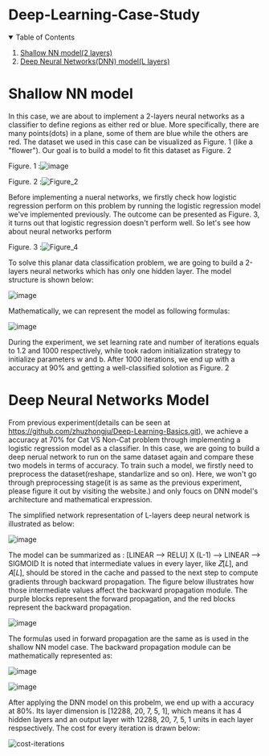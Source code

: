 # Deep-Learning-Case-Study
<!-- TABLE OF CONTENTS -->
<details open="open">
  <summary>Table of Contents</summary>
  <ol>
    <li><a href="#shallow-nn-model">Shallow NN model(2 layers)</a></li>
    <li><a href="#deep-neural-networks-model">Deep Neural Networks(DNN) model(L layers)</a></li>
  </ol>
</details>

# Shallow NN model
In this case, we are about to implement a 2-layers neural networks as a classifier to define regions as either red or blue. More specifically, there are 
many points(dots) in a plane, some of them are blue while the others are red. The dataset we used in this case can be visualized as Figure. 1 
(like a "flower"). Our goal is to build a model to fit this dataset as Figure. 2

Figure. 1 :![image](https://user-images.githubusercontent.com/77977624/179396611-7dcd76dc-14a1-4421-9caa-7255779fa8b1.png)

Figure. 2 :![Figure_2](https://user-images.githubusercontent.com/77977624/179397135-d4220ec7-c348-45f8-ad85-3d38703c693c.png)

Before implementing a nueral networks, we firstly check how logistic regression perform on this problem by running the logistic regression model we've
implemented previously. The outcome can be presented as Figure. 3, it turns out that logistic regression doesn't perform well. So let's see how about neural
networks perform

Figure. 3 :![Figure_4](https://user-images.githubusercontent.com/77977624/179399199-e6520667-580d-4903-9a7b-e2386267153e.png)

To solve this planar data classification problem, we are going to build a 2-layers neural networks which has only one hidden layer. The model structure is shown below:

![image](https://user-images.githubusercontent.com/77977624/179400025-33bec812-21b2-4076-a11c-d429b1865234.png)

Mathematically, we can represent the model as following formulas:

![image](https://user-images.githubusercontent.com/77977624/179400125-908f84f8-9300-49cb-a0a6-1eec3c9c8c35.png)

During the experiment, we set learning rate and number of iterations equals to 1.2 and 1000 respectively, while took radom initialization strategy to initialize
parameters w and b. After 1000 iterations, we end up with a accuracy at 90% and getting a well-classified solotion as Figure. 2

# Deep Neural Networks Model
From previous experiment(details can be seen at https://github.com/zhuzhongju/Deep-Learning-Basics.git), we achieve a accuracy at 70% for Cat VS Non-Cat problem through implementing a logistic regression model as a classifier. In this case, we are going to build a deep nerual network to run on the same dataset again and compare these two models in terms of accuracy. To train such a model, we firstly need to preprocess the dataset(reshape, standarlize and so on). Here, we won't go through preprocessing stage(it is as same as the previous experiment, please figure it out by visiting the website.) and only foucs on DNN model's architecture and mathematical erxpression.

The simplified network representation of L-layers deep neural network is illustrated as below:

![image](https://user-images.githubusercontent.com/77977624/179466302-5b583cd0-4141-4cb2-bfda-f25825c508c7.png)

The model can be summarized as : [LINEAR --> RELU] X (L-1) --> LINEAR --> SIGMOID
It is noted that intermediate values in every layer, like 𝑍[𝐿], and 𝐴[𝐿], should be stored in the cache and passed to the next step to compute gradients through backward propagation. The figure below illustrates how those intermediate values affect the backward propagation module. The purple blocks represent the forward propagation, and the red blocks represent the backward propagation.

![image](https://user-images.githubusercontent.com/77977624/179688760-c34ebd29-3e99-48a3-8e37-624052129a73.png)

The formulas used in forward propagation are the same as is used in the shallow NN model case. The backward propagation module can be mathematically represented as:

![image](https://user-images.githubusercontent.com/77977624/179692517-93f86017-464f-433f-859f-5fdf21746ec3.png)

![image](https://user-images.githubusercontent.com/77977624/179692603-04c3145c-12fe-4139-927d-bc8a09d4e1cd.png)

After applying the DNN model on this probelm, we end up with a accuracy at 80%. Its layer dimension is [12288, 20, 7, 5, 1], which means it has 4 hidden layers and an output layer with 12288, 20, 7, 5, 1 units in each layer respsectively. The cost for every iteration is drawn below:

![cost-iterations](https://user-images.githubusercontent.com/77977624/179698331-47d18463-2cfb-406a-98fd-bfb7b44633ae.png)

